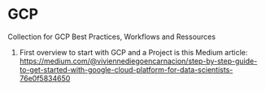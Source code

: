 

# GCP
Collection for GCP Best Practices, Workflows and Ressources

1. First overview to start with GCP and a Project is this Medium article: https://medium.com/@viviennediegoencarnacion/step-by-step-guide-to-get-started-with-google-cloud-platform-for-data-scientists-76e0f5834650
